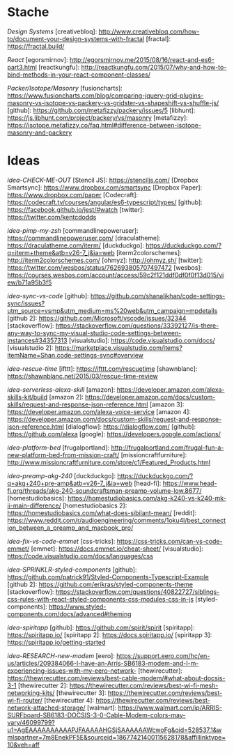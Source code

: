 # Stache

_Design Systems_
[creativebloq]: http://www.creativebloq.com/how-to/document-your-design-systems-with-fractal
[fractal]: https://fractal.build/

_React_
[egorsmirnov]: http://egorsmirnov.me/2015/08/16/react-and-es6-part3.html
[reactkungfu]: http://reactkungfu.com/2015/07/why-and-how-to-bind-methods-in-your-react-component-classes/


_Packer/Isotope/Masonry_
[fusioncharts]: https://www.fusioncharts.com/blog/comparing-jquery-grid-plugins-masonry-vs-isotope-vs-packery-vs-gridster-vs-shapeshift-vs-shuffle-js/
[github]: https://github.com/metafizzy/packery/issues/5
[libhunt]: https://js.libhunt.com/project/packery/vs/masonry
[metafizzy]: https://isotope.metafizzy.co/faq.html#difference-between-isotope-masonry-and-packery



# Ideas

_idea-CHECK-ME-OUT_
[Stencil JS]: https://stenciljs.com/
[Dropbox Smartsync]: https://www.dropbox.com/smartsync
[Dropbox Paper]: https://www.dropbox.com/paper
[Codecraft]: https://codecraft.tv/courses/angular/es6-typescript/types/
[github]: https://facebook.github.io/jest/#watch
[twitter]: https://twitter.com/kentcdodds

_idea-pimp-my-zsh_
[commandlinepoweruser]: https://commandlinepoweruser.com/
[draculatheme]: https://draculatheme.com/iterm/
[duckduckgo]: https://duckduckgo.com/?q=iterm+theme&atb=v26-7_j&ia=web
[iterm2colorschemes]: http://iterm2colorschemes.com/
[ohmyz]: http://ohmyz.sh/
[twitter]: https://twitter.com/wesbos/status/762693805707497472
[wesbos]: https://courses.wesbos.com/account/access/59c2f121ddf0df0f0f13d015/view/b71a95b3f5

_idea-sync-vs-code_
[github]: https://github.com/shanalikhan/code-settings-sync/issues?utm_source=vsmp&utm_medium=ms%20web&utm_campaign=mpdetails
[github 2]: https://github.com/Microsoft/vscode/issues/32344
[stackoverflow]: https://stackoverflow.com/questions/33392127/is-there-any-way-to-sync-my-visual-studio-code-settings-between-instances#34357313
[visualstudio]: https://code.visualstudio.com/docs/
[visualstudio 2]: https://marketplace.visualstudio.com/items?itemName=Shan.code-settings-sync#overview

_idea-rescue-time_
[ifttt]: https://ifttt.com/rescuetime
[shawnblanc]: https://shawnblanc.net/2015/03/rescue-time-review

_idea-serverless-alexa-skill_
[amazon]: https://developer.amazon.com/alexa-skills-kit/build
[amazon 2]: https://developer.amazon.com/docs/custom-skills/request-and-response-json-reference.html
[amazon 3]: https://developer.amazon.com/alexa-voice-service
[amazon 4]: https://developer.amazon.com/docs/custom-skills/request-and-response-json-reference.html
[dialogflow]: https://dialogflow.com/
[github]: https://github.com/alexa
[google]: https://developers.google.com/actions/

_idea-platform-bed_
[frugalportland]: http://frugalportland.com/frugal-fun-a-new-platform-bed-from-mission-craft/
[missioncraftfurniture]: http://www.missioncraftfurniture.com/store/c1/Featured_Products.html

_idea-preamp-akg-240_
[duckduckgo]: https://duckduckgo.com/?q=akg+240+pre-amp&atb=v26-7_j&ia=web
[head-fi]: https://www.head-fi.org/threads/akg-240-soundcraftsman-preamp-volume-low.8677/
[homestudiobasics]: https://homestudiobasics.com/akg-k240-vs-k240-mk-ii-main-difference/
[homestudiobasics 2]: https://homestudiobasics.com/what-does-sibilant-mean/
[reddit]: https://www.reddit.com/r/audioengineering/comments/1oku4l/best_connection_between_a_preamp_and_macbook_pro/

_idea-fix-vs-code-emmet_
[css-tricks]: https://css-tricks.com/can-vs-code-emmet/
[emmet]: https://docs.emmet.io/cheat-sheet/
[visualstudio]: https://code.visualstudio.com/docs/languages/css

_idea-SPRINKLR-styled-components_
[github]: https://github.com/patrick91/Styled-Components-Typescript-Example
[github 2]: https://github.com/erikras/styled-components-theme
[stackoverflow]: https://stackoverflow.com/questions/40822727/siblings-css-rules-with-react-styled-components-css-modules-css-in-js
[styled-components]: https://www.styled-components.com/docs/advanced#theming

_idea-spiritapp_
[github]: https://github.com/spirit/spirit
[spiritapp]: https://spiritapp.io/
[spiritapp 2]: https://docs.spiritapp.io/
[spiritapp 3]: https://spiritapp.io/getting-started

_idea-RESEARCH-new-modem_
[eero]: https://support.eero.com/hc/en-us/articles/209384066-I-have-an-Arris-SB6183-modem-and-I-m-experiencing-issues-with-my-eero-network-
[thewirecutter]: https://thewirecutter.com/reviews/best-cable-modem/#what-about-docsis-3-1
[thewirecutter 2]: https://thewirecutter.com/reviews/best-wi-fi-mesh-networking-kits/
[thewirecutter 3]: https://thewirecutter.com/reviews/best-wi-fi-router/
[thewirecutter 4]: https://thewirecutter.com/reviews/best-network-attached-storage/
[walmart]: https://www.walmart.com/ip/ARRIS-SURFboard-SB6183-DOCSIS-3-0-Cable-Modem-colors-may-vary/46099799?u1=AgEAAAAAAAAAAPJFAAAAAHGSjSAAAAAAWcwoFg&oid=528537.1&wmlspartner=7m8EnekPF5E&sourceid=18677421400115628178&affillinktype=10&veh=aff